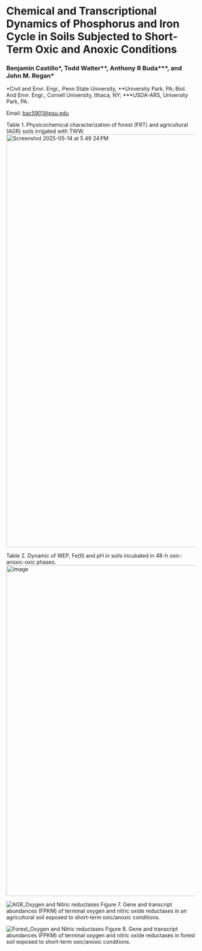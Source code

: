 # Chemical and Transcriptional Dynamics of Phosphorus and Iron Cycle in Soils Subjected to Short-Term Oxic and Anoxic Conditions #

###                             Benjamin Castillo*, Todd Walter**, Anthony R Buda***, and John M. Regan*
 
*Civil and Envr. Engr., Penn State University, **University Park, PA; Biol. And Envr. Engr., Cornell University, Ithaca, NY; ***USDA-ARS, University Park, PA.

Email: bac5901@psu.edu


Table 1. Physicochemical characterization of forest (FRT) and agricultural (AGR) soils irrigated with TWW.
<img width="1098" alt="Screenshot 2025-05-14 at 5 49 24 PM" src="https://github.com/user-attachments/assets/38e70dea-7e20-4595-9344-f8603d9bd8c4" />


Table 2. Dynamic of WEP, Fe(II) and pH in soils incubated in 48-h oxic-anoxic-oxic phases. 
<img width="880" alt="image" src="https://github.com/user-attachments/assets/e7cf2a91-dc8f-494d-a6ce-653e39a4152d" />




![AGR_Oxygen and Nitric reductases](https://github.com/user-attachments/assets/8bc1ee40-6814-4ab7-bd94-4ffd2ea524ff)
Figure 7. Gene and transcript abundances (FPKM) of terminal oxygen and nitric oxide reductases in an agricultural soil exposed to short-term oxic/anoxic conditions.



![Forest_Oxygen and Nitric reductases](https://github.com/user-attachments/assets/2c162bb3-34a3-4e86-affc-c690e6d06cda)
Figure 8. Gene and transcript abundances (FPKM) of terminal oxygen and nitric oxide reductases in forest soil exposed to short-term oxic/anoxic conditions.
